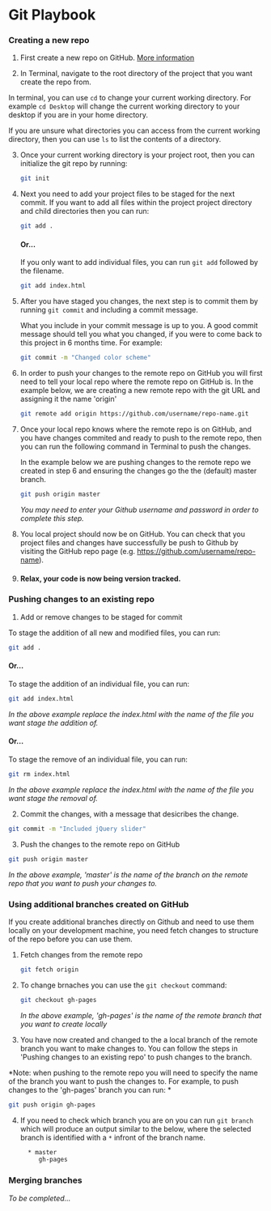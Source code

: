 # Git Playbook

### Creating a new repo
1. First create a new repo on GitHub. [More information](https://help.github.com/articles/create-a-repo)

2. In Terminal, navigate to the root directory of the project that you want create the repo from. 
    
  In terminal, you can use `cd` to change your current working directory. For example `cd Desktop` will change the current working directory to your desktop if you are in your home directory. 
    
  If you are unsure what directories you can access from the current working directory, then you can use `ls` to list the contents of a directory.

3. Once your current working directory is your project root, then you can initialize the git repo by running: 
	```sh
	git init
	```

4. Next you need to add your project files to be staged for the next commit. If you want to add all files within the project project directory and child directories then you can run:
	```sh
	git add .
	```
	#### Or...
	If you only want to add individual files, you can run `git add` followed by the filename. 
	```sh
	git add index.html
	```

5. After you have staged you changes, the next step is to commit them by running `git commit` and including a commit message. 

	What you include in your commit message is up to you. A good commit message should tell you what you changed, if you were to come back to this project in 6 months time. For example:
	```sh
	git commit -m "Changed color scheme"
	```

6. In order to push your changes to the remote repo on GitHub you will first need to tell your local repo where the remote repo on GitHub is. In the example below, we are creating a new remote repo with the git URL and assigning it the name 'origin'
	```sh
	git remote add origin https://github.com/username/repo-name.git
	```

7. Once your local repo knows where the remote repo is on GitHub, and you have changes commited and ready to push to the remote repo, then you can run the following command in Terminal to push the changes. 
  
	In the example below we are pushing changes to the remote repo we created in step 6 and ensuring the changes go the the (default) master branch.
	```sh
	git push origin master
	```
	*You may need to enter your Github username and password in order to complete this step.*

8. You local project should now be on GitHub. You can check that you project files and changes have successfully be push to Github by visiting the GitHub repo page (e.g. https://github.com/username/repo-name). 

9. #### Relax, your code is now being version tracked.

### Pushing changes to an existing repo
1. Add or remove changes to be staged for commit

  To stage the addition of all new and modified files, you can run:
  ```sh
  git add .
  ```
  #### Or...
  To stage the addition of an individual file, you can run:
  ```sh
  git add index.html
  ```
  *In the above example replace the index.html with the name of the file you want stage the addition of.*
  #### Or...
  To stage the remove of an individual file, you can run:
  ```sh
  git rm index.html
  ``` 
  *In the above example replace the index.html with the name of the file you want stage the removal of.*
  
2. Commit the changes, with a message that desicribes the change.
  ```sh
  git commit -m "Included jQuery slider"
  ```

3. Push the changes to the remote repo on GitHub
  ```sh
  git push origin master
  ```
  *In the above example, 'master' is the name of the branch on the remote repo that you want to push your changes to.*

### Using additional branches created on GitHub
If you create additional branches directly on Github and need to use them locally on your development machine, you need fetch changes to structure of the repo before you can use them.

1. Fetch changes from the remote repo
	```sh
	git fetch origin
	```

2. To change brnaches you can use the `git checkout` command:
	```sh
	git checkout gh-pages
	```
	*In the above example, 'gh-pages' is the name of the remote branch that you want to create locally*

3. You have now created and changed to the a local branch of the remote branch you want to make changes to. You can follow the steps in 'Pushing changes to an existing repo' to push changes to the branch.

  *Note: when pushing to the remote repo you will need to specify the name of the branch you want to push the changes to. For example, to push changes to the 'gh-pages' branch you can run: *
  ```sh
  git push origin gh-pages
  ```

4. If you need to check which branch you are on you can run `git branch` which will produce an output similar to the below, where the selected branch is identified with a `*` infront of the branch name.
	```sh
	  * master
	     gh-pages
	```

### Merging branches
*To be completed...*